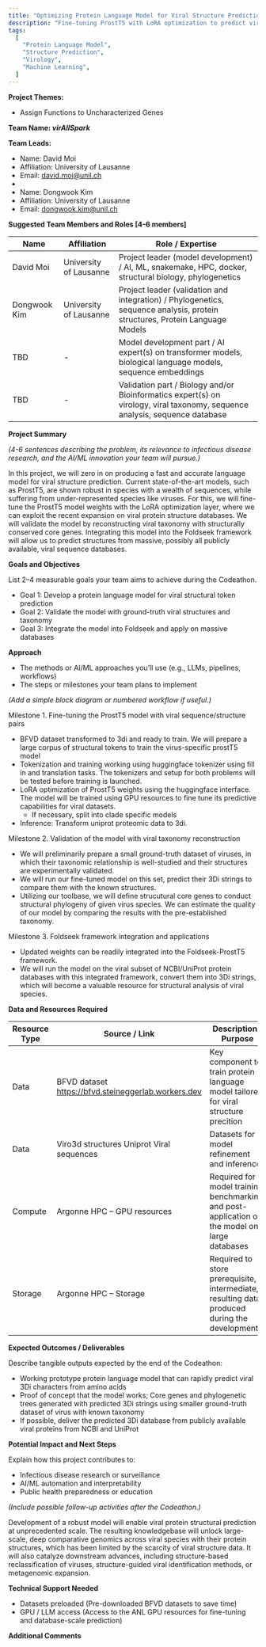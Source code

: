 ```yaml
---
title: "Optimizing Protein Language Model for Viral Structure Prediction"
description: "Fine-tuning ProstT5 with LoRA optimization to predict viral protein structures at scale, integrating with Foldseek for massive database analysis"
tags:
  [
    "Protein Language Model",
    "Structure Prediction",
    "Virology",
    "Machine Learning",
  ]
---
```


**Project Themes:**

- Assign Functions to Uncharacterized Genes

**Team Name: _virAllSpark_**

**Team Leads:**

- Name: David Moi
- Affiliation: University of Lausanne
- Email: david.moi@unil.ch
-
- Name: Dongwook Kim
- Affiliation: University of Lausanne
- Email: dongwook.kim@unil.ch

**Suggested Team Members and Roles \[4-6 members\]**

| Name         | Affiliation            | Role / Expertise                                                                                                            |
| ------------ | ---------------------- | --------------------------------------------------------------------------------------------------------------------------- |
| David Moi    | University of Lausanne | Project leader (model development) / AI, ML, snakemake, HPC, docker, structural biology, phylogenetics                      |
| Dongwook Kim | University of Lausanne | Project leader (validation and integration) / Phylogenetics, sequence analysis, protein structures, Protein Language Models |
| TBD          | \-                     | Model development part / AI expert(s) on transformer models, biological language models, sequence embeddings                |
| TBD          | \-                     | Validation part / Biology and/or Bioinformatics expert(s) on virology, viral taxonomy, sequence analysis, sequence database |

**Project Summary**

_(4-6 sentences describing the problem, its relevance to infectious disease research, and the AI/ML innovation your team will pursue.)_

In this project, we will zero in on producing a fast and accurate language model for viral structure prediction. Current state-of-the-art models, such as ProstT5, are shown robust in species with a wealth of sequences, while suffering from under-represented species like viruses. For this, we will fine-tune the ProstT5 model weights with the LoRA optimization layer, where we can exploit the recent expansion on viral protein structure databases. We will validate the model by reconstructing viral taxonomy with structurally conserved core genes. Integrating this model into the Foldseek framework will allow us to predict structures from massive, possibly all publicly available, viral sequence databases.

**Goals and Objectives**

List 2–4 measurable goals your team aims to achieve during the Codeathon.

- Goal 1: Develop a protein language model for viral structural token prediction
- Goal 2: Validate the model with ground-truth viral structures and taxonomy
- Goal 3: Integrate the model into Foldseek and apply on massive databases

**Approach**

- The methods or AI/ML approaches you’ll use (e.g., LLMs, pipelines, workflows)
- The steps or milestones your team plans to implement

_(Add a simple block diagram or numbered workflow if useful.)_

Milestone 1\. Fine-tuning the ProstT5 model with viral sequence/structure pairs

- BFVD dataset transformed to 3di and ready to train. We will prepare a large corpus of structural tokens to train the virus-specific prostT5 model
- Tokenization and training working using huggingface tokenizer using fill in and translation tasks. The tokenizers and setup for both problems will be tested before training is launched.
- LoRA optimization of ProstT5 weights using the huggingface interface. The model will be trained using GPU resources to fine tune its predictive capabilities for viral datasets.
  - If necessary, split into clade specific models
- Inference: Transform uniprot proteomic data to 3di.

Milestone 2\. Validation of the model with viral taxonomy reconstruction

- We will preliminarily prepare a small ground-truth dataset of viruses, in which their taxonomic relationship is well-studied and their structures are experimentally validated.
- We will run our fine-tuned model on this set, predict their 3Di strings to compare them with the known structures.
- Utilizing our toolbase, we will define strucutural core genes to conduct structural phylogeny of given virus species. We can estimate the quality of our model by comparing the results with the pre-established taxonomy.

Milestone 3\. Foldseek framework integration and applications

- Updated weights can be readily integrated into the Foldseek-ProstT5 framework.
- We will run the model on the viral subset of NCBI/UniProt protein databases with this integrated framework, convert them into 3Di strings, which will become a valuable resource for structural analysis of viral species.

**Data and Resources Required**

| Resource Type | Source / Link                                       | Description / Purpose                                                                           |
| ------------- | --------------------------------------------------- | ----------------------------------------------------------------------------------------------- |
| Data          | BFVD dataset https://bfvd.steineggerlab.workers.dev | Key component to train protein language model tailored for viral structure precition            |
| Data          | Viro3d structures Uniprot Viral sequences           | Datasets for model refinement and inference                                                     |
| Compute       | Argonne HPC – GPU resources                         | Required for model training, benchmarking, and post-application of the model on large databases |
| Storage       | Argonne HPC – Storage                               | Required to store prerequisite, intermediate, resulting data produced during the development    |

**Expected Outcomes / Deliverables**

Describe tangible outputs expected by the end of the Codeathon:

- Working prototype protein language model that can rapidly predict viral 3Di characters from amino acids
- Proof of concept that the model works; Core genes and phylogenetic trees generated with predicted 3Di strings using smaller ground-truth dataset of virus with known taxonomy
- If possible, deliver the predicted 3Di database from publicly available viral proteins from NCBI and UniProt

**Potential Impact and Next Steps**

Explain how this project contributes to:

- Infectious disease research or surveillance
- AI/ML automation and interpretability
- Public health preparedness or education

_(Include possible follow-up activities after the Codeathon.)_

Development of a robust model will enable viral protein structural prediction at unprecedented scale. The resulting knowledgebase will unlock large-scale, deep comparative genomics across viral species with their protein structures, which has been limited by the scarcity of viral structure data. It will also catalyze downstream advances, including structure-based reclassification of viruses, structure-guided viral identification methods, or metagenomic expansion.

**Technical Support Needed**


- Datasets preloaded (Pre-downloaded BFVD datasets to save time)
- GPU / LLM access (Access to the ANL GPU resources for fine-tuning and database-scale prediction)

**Additional Comments**
